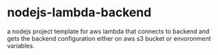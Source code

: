 # nodejs-lambda-backend
a nodejs project template for aws lambda that connects to backend and gets the backend configuration either on aws s3 bucket or envoronment variables.
